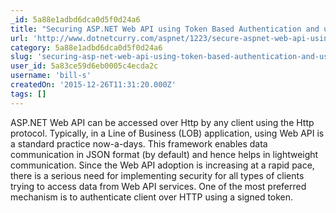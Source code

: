 ```yaml
---
_id: 5a88e1adbd6dca0d5f0d24a6
title: "Securing ASP.NET Web API using Token Based Authentication and using it in Angular.js application"
url: 'http://www.dotnetcurry.com/aspnet/1223/secure-aspnet-web-api-using-tokens-owin-angularjs'
category: 5a88e1adbd6dca0d5f0d24a6
slug: 'securing-asp-net-web-api-using-token-based-authentication-and-using-it-in-angular-js-application'
user_id: 5a83ce59d6eb0005c4ecda2c
username: 'bill-s'
createdOn: '2015-12-26T11:31:20.000Z'
tags: []
---
```


ASP.NET Web API can be accessed over Http by any client using the Http protocol. Typically, in a Line of Business (LOB) application, using Web API is a standard practice now-a-days. This framework enables data communication in JSON format (by default) and hence helps in lightweight communication. Since the Web API adoption is increasing at a rapid pace, there is a serious need for implementing security for all types of clients trying to access data from Web API services. One of the most preferred mechanism is to authenticate client over HTTP using a signed token.
